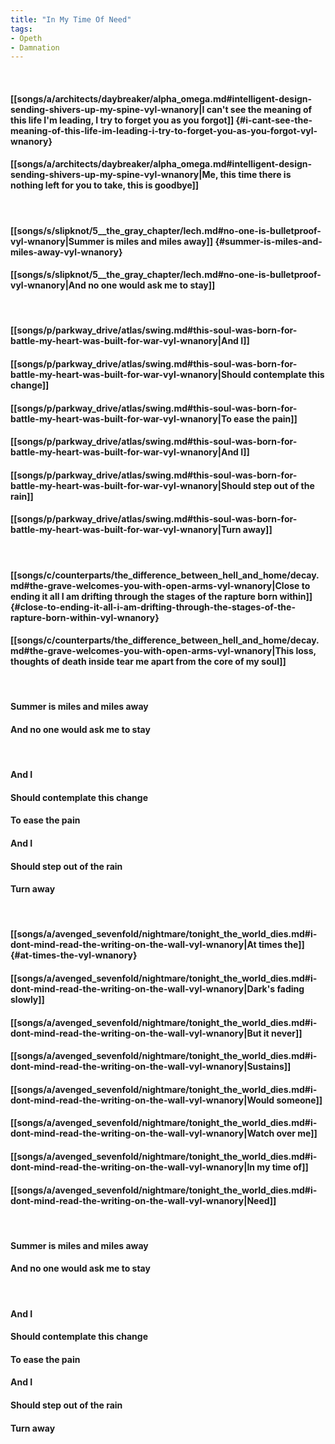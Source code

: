 ```yaml
---
title: "In My Time Of Need"
tags:
- Opeth
- Damnation
---
```

&nbsp;
#### [[songs/a/architects/daybreaker/alpha_omega.md#intelligent-design-sending-shivers-up-my-spine-vyl-wnanory|I can't see the meaning of this life I'm leading, I try to forget you as you forgot]] {#i-cant-see-the-meaning-of-this-life-im-leading-i-try-to-forget-you-as-you-forgot-vyl-wnanory}
#### [[songs/a/architects/daybreaker/alpha_omega.md#intelligent-design-sending-shivers-up-my-spine-vyl-wnanory|Me, this time there is nothing left for you to take, this is goodbye]]
&nbsp;
#### [[songs/s/slipknot/5__the_gray_chapter/lech.md#no-one-is-bulletproof-vyl-wnanory|Summer is miles and miles away]] {#summer-is-miles-and-miles-away-vyl-wnanory}
#### [[songs/s/slipknot/5__the_gray_chapter/lech.md#no-one-is-bulletproof-vyl-wnanory|And no one would ask me to stay]]
&nbsp;
#### [[songs/p/parkway_drive/atlas/swing.md#this-soul-was-born-for-battle-my-heart-was-built-for-war-vyl-wnanory|And I]]
#### [[songs/p/parkway_drive/atlas/swing.md#this-soul-was-born-for-battle-my-heart-was-built-for-war-vyl-wnanory|Should contemplate this change]]
#### [[songs/p/parkway_drive/atlas/swing.md#this-soul-was-born-for-battle-my-heart-was-built-for-war-vyl-wnanory|To ease the pain]]
#### [[songs/p/parkway_drive/atlas/swing.md#this-soul-was-born-for-battle-my-heart-was-built-for-war-vyl-wnanory|And I]]
#### [[songs/p/parkway_drive/atlas/swing.md#this-soul-was-born-for-battle-my-heart-was-built-for-war-vyl-wnanory|Should step out of the rain]]
#### [[songs/p/parkway_drive/atlas/swing.md#this-soul-was-born-for-battle-my-heart-was-built-for-war-vyl-wnanory|Turn away]]
&nbsp;
#### [[songs/c/counterparts/the_difference_between_hell_and_home/decay.md#the-grave-welcomes-you-with-open-arms-vyl-wnanory|Close to ending it all I am drifting through the stages of the rapture born within]] {#close-to-ending-it-all-i-am-drifting-through-the-stages-of-the-rapture-born-within-vyl-wnanory}
#### [[songs/c/counterparts/the_difference_between_hell_and_home/decay.md#the-grave-welcomes-you-with-open-arms-vyl-wnanory|This loss, thoughts of death inside tear me apart from the core of my soul]]
&nbsp;
#### Summer is miles and miles away
#### And no one would ask me to stay
&nbsp;
#### And I
#### Should contemplate this change
#### To ease the pain
#### And I
#### Should step out of the rain
#### Turn away
&nbsp;
#### [[songs/a/avenged_sevenfold/nightmare/tonight_the_world_dies.md#i-dont-mind-read-the-writing-on-the-wall-vyl-wnanory|At times the]] {#at-times-the-vyl-wnanory}
#### [[songs/a/avenged_sevenfold/nightmare/tonight_the_world_dies.md#i-dont-mind-read-the-writing-on-the-wall-vyl-wnanory|Dark's fading slowly]]
#### [[songs/a/avenged_sevenfold/nightmare/tonight_the_world_dies.md#i-dont-mind-read-the-writing-on-the-wall-vyl-wnanory|But it never]]
#### [[songs/a/avenged_sevenfold/nightmare/tonight_the_world_dies.md#i-dont-mind-read-the-writing-on-the-wall-vyl-wnanory|Sustains]]
#### [[songs/a/avenged_sevenfold/nightmare/tonight_the_world_dies.md#i-dont-mind-read-the-writing-on-the-wall-vyl-wnanory|Would someone]]
#### [[songs/a/avenged_sevenfold/nightmare/tonight_the_world_dies.md#i-dont-mind-read-the-writing-on-the-wall-vyl-wnanory|Watch over me]]
#### [[songs/a/avenged_sevenfold/nightmare/tonight_the_world_dies.md#i-dont-mind-read-the-writing-on-the-wall-vyl-wnanory|In my time of]]
#### [[songs/a/avenged_sevenfold/nightmare/tonight_the_world_dies.md#i-dont-mind-read-the-writing-on-the-wall-vyl-wnanory|Need]]
&nbsp;
#### Summer is miles and miles away
#### And no one would ask me to stay
&nbsp;
#### And I
#### Should contemplate this change
#### To ease the pain
#### And I
#### Should step out of the rain
#### Turn away
